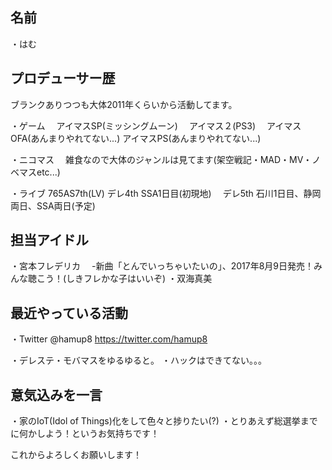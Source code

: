 ## 名前
・はむ

## プロデューサー歴
ブランクありつつも大体2011年くらいから活動してます。

・ゲーム
　アイマスSP(ミッシングムーン)
　アイマス２(PS3)
　アイマスOFA(あんまりやれてない...)
  アイマスPS(あんまりやれてない...)

・ニコマス
　雑食なので大体のジャンルは見てます(架空戦記・MAD・MV・ノベマスetc...)

・ライブ
  765AS7th(LV)
  デレ4th SSA1日目(初現地)
　デレ5th 石川1日目、静岡両日、SSA両日(予定)

## 担当アイドル
・宮本フレデリカ
　-新曲「とんでいっちゃいたいの」、2017年8月9日発売！みんな聴こう！(しきフレかな子はいいぞ)
・双海真美

## 最近やっている活動
・Twitter
 @hamup8
 <https://twitter.com/hamup8>

・デレステ・モバマスをゆるゆると。
・ハックはできてない。。。

## 意気込みを一言
・家のIoT(Idol of Things)化をして色々と捗りたい(?)
・とりあえず総選挙までに何かしよう！というお気持ちです！


これからよろしくお願いします！
